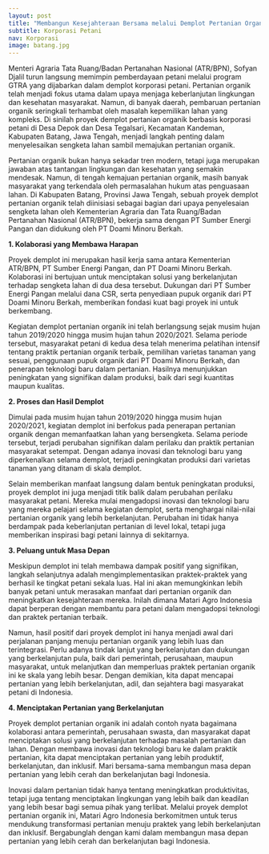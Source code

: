```yaml
---
layout: post
title: "Membangun Kesejahteraan Bersama melalui Demplot Pertanian Organik: Kolaborasi Kementerian ATR/BPN dan Swasta"
subtitle: Korporasi Petani
nav: Korporasi
image: batang.jpg
---
```


Menteri Agraria Tata Ruang/Badan Pertanahan Nasional (ATR/BPN), Sofyan Djalil turun langsung memimpin pemberdayaan petani melalui program GTRA yang dijabarkan dalam demplot korporasi petani. Pertanian organik telah menjadi fokus utama dalam upaya menjaga keberlanjutan lingkungan dan kesehatan masyarakat. Namun, di banyak daerah, pembaruan pertanian organik seringkali terhambat oleh masalah kepemilikan lahan yang kompleks. Di sinilah proyek demplot pertanian organik berbasis korporasi petani di Desa Depok dan Desa Tegalsari, Kecamatan Kandeman, Kabupaten Batang, Jawa Tengah, menjadi langkah penting dalam menyelesaikan sengketa lahan sambil memajukan pertanian organik.

Pertanian organik bukan hanya sekadar tren modern, tetapi juga merupakan jawaban atas tantangan lingkungan dan kesehatan yang semakin mendesak. Namun, di tengah kemajuan pertanian organik, masih banyak masyarakat yang terkendala oleh permasalahan hukum atas penguasaan lahan. Di Kabupaten Batang, Provinsi Jawa Tengah, sebuah proyek demplot pertanian organik telah diinisiasi sebagai bagian dari upaya penyelesaian sengketa lahan oleh Kementerian Agraria dan Tata Ruang/Badan Pertanahan Nasional (ATR/BPN), bekerja sama dengan PT Sumber Energi Pangan dan didukung oleh PT Doami Minoru Berkah. 

**1. Kolaborasi yang Membawa Harapan**

Proyek demplot ini merupakan hasil kerja sama antara Kementerian ATR/BPN, PT Sumber Energi Pangan, dan PT Doami Minoru Berkah. Kolaborasi ini bertujuan untuk menciptakan solusi yang berkelanjutan terhadap sengketa lahan di dua desa tersebut. Dukungan dari PT Sumber Energi Pangan melalui dana CSR, serta penyediaan pupuk organik dari PT Doami Minoru Berkah, memberikan fondasi kuat bagi proyek ini untuk berkembang.

Kegiatan demplot pertanian organik ini telah berlangsung sejak musim hujan tahun 2019/2020 hingga musim hujan tahun 2020/2021. Selama periode tersebut, masyarakat petani di kedua desa telah menerima pelatihan intensif tentang praktik pertanian organik terbaik, pemilihan varietas tanaman yang sesuai, penggunaan pupuk organik dari PT Doami Minoru Berkah, dan penerapan teknologi baru dalam pertanian. Hasilnya menunjukkan peningkatan yang signifikan dalam produksi, baik dari segi kuantitas maupun kualitas.

**2. Proses dan Hasil Demplot**

Dimulai pada musim hujan tahun 2019/2020 hingga musim hujan 2020/2021, kegiatan demplot ini berfokus pada penerapan pertanian organik dengan memanfaatkan lahan yang bersengketa. Selama periode tersebut, terjadi perubahan signifikan dalam perilaku dan praktik pertanian masyarakat setempat. Dengan adanya inovasi dan teknologi baru yang diperkenalkan selama demplot, terjadi peningkatan produksi dari varietas tanaman yang ditanam di skala demplot. 

Selain memberikan manfaat langsung dalam bentuk peningkatan produksi, proyek demplot ini juga menjadi titik balik dalam perubahan perilaku masyarakat petani. Mereka mulai mengadopsi inovasi dan teknologi baru yang mereka pelajari selama kegiatan demplot, serta menghargai nilai-nilai pertanian organik yang lebih berkelanjutan. Perubahan ini tidak hanya berdampak pada keberlanjutan pertanian di level lokal, tetapi juga memberikan inspirasi bagi petani lainnya di sekitarnya.

**3. Peluang untuk Masa Depan**

Meskipun demplot ini telah membawa dampak positif yang signifikan, langkah selanjutnya adalah mengimplementasikan praktek-praktek yang berhasil ke tingkat petani sekala luas. Hal ini akan memungkinkan lebih banyak petani untuk merasakan manfaat dari pertanian organik dan meningkatkan kesejahteraan mereka. Inilah dimana Matari Agro Indonesia dapat berperan dengan membantu para petani dalam mengadopsi teknologi dan praktek pertanian terbaik.

Namun, hasil positif dari proyek demplot ini hanya menjadi awal dari perjalanan panjang menuju pertanian organik yang lebih luas dan terintegrasi. Perlu adanya tindak lanjut yang berkelanjutan dan dukungan yang berkelanjutan pula, baik dari pemerintah, perusahaan, maupun masyarakat, untuk melanjutkan dan memperluas praktek pertanian organik ini ke skala yang lebih besar. Dengan demikian, kita dapat mencapai pertanian yang lebih berkelanjutan, adil, dan sejahtera bagi masyarakat petani di Indonesia.

**4. Menciptakan Pertanian yang Berkelanjutan**

Proyek demplot pertanian organik ini adalah contoh nyata bagaimana kolaborasi antara pemerintah, perusahaan swasta, dan masyarakat dapat menciptakan solusi yang berkelanjutan terhadap masalah pertanian dan lahan. Dengan membawa inovasi dan teknologi baru ke dalam praktik pertanian, kita dapat menciptakan pertanian yang lebih produktif, berkelanjutan, dan inklusif. Mari bersama-sama membangun masa depan pertanian yang lebih cerah dan berkelanjutan bagi Indonesia.

Inovasi dalam pertanian tidak hanya tentang meningkatkan produktivitas, tetapi juga tentang menciptakan lingkungan yang lebih baik dan keadilan yang lebih besar bagi semua pihak yang terlibat. Melalui proyek demplot pertanian organik ini, Matari Agro Indonesia berkomitmen untuk terus mendukung transformasi pertanian menuju praktek yang lebih berkelanjutan dan inklusif. Bergabunglah dengan kami dalam membangun masa depan pertanian yang lebih cerah dan berkelanjutan bagi Indonesia.
